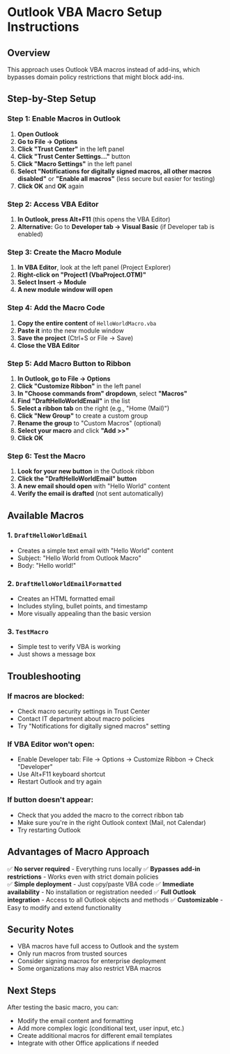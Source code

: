 # Outlook VBA Macro Setup Instructions

## Overview
This approach uses Outlook VBA macros instead of add-ins, which bypasses domain policy restrictions that might block add-ins.

## Step-by-Step Setup

### Step 1: Enable Macros in Outlook
1. **Open Outlook**
2. **Go to File → Options**
3. **Click "Trust Center"** in the left panel
4. **Click "Trust Center Settings..."** button
5. **Click "Macro Settings"** in the left panel
6. **Select "Notifications for digitally signed macros, all other macros disabled"** or **"Enable all macros"** (less secure but easier for testing)
7. **Click OK** and **OK** again

### Step 2: Access VBA Editor
1. **In Outlook, press Alt+F11** (this opens the VBA Editor)
2. **Alternative:** Go to **Developer tab → Visual Basic** (if Developer tab is enabled)

### Step 3: Create the Macro Module
1. **In VBA Editor**, look at the left panel (Project Explorer)
2. **Right-click on "Project1 (VbaProject.OTM)"**
3. **Select Insert → Module**
4. **A new module window will open**

### Step 4: Add the Macro Code
1. **Copy the entire content** of `HelloWorldMacro.vba`
2. **Paste it** into the new module window
3. **Save the project** (Ctrl+S or File → Save)
4. **Close the VBA Editor**

### Step 5: Add Macro Button to Ribbon
1. **In Outlook, go to File → Options**
2. **Click "Customize Ribbon"** in the left panel
3. **In "Choose commands from" dropdown**, select **"Macros"**
4. **Find "DraftHelloWorldEmail"** in the list
5. **Select a ribbon tab** on the right (e.g., "Home (Mail)")
6. **Click "New Group"** to create a custom group
7. **Rename the group** to "Custom Macros" (optional)
8. **Select your macro** and click **"Add >>"**
9. **Click OK**

### Step 6: Test the Macro
1. **Look for your new button** in the Outlook ribbon
2. **Click the "DraftHelloWorldEmail" button**
3. **A new email should open** with "Hello World" content
4. **Verify the email is drafted** (not sent automatically)

## Available Macros

### 1. `DraftHelloWorldEmail`
- Creates a simple text email with "Hello World" content
- Subject: "Hello World from Outlook Macro"
- Body: "Hello world!"

### 2. `DraftHelloWorldEmailFormatted`
- Creates an HTML formatted email
- Includes styling, bullet points, and timestamp
- More visually appealing than the basic version

### 3. `TestMacro`
- Simple test to verify VBA is working
- Just shows a message box

## Troubleshooting

### If macros are blocked:
- Check macro security settings in Trust Center
- Contact IT department about macro policies
- Try "Notifications for digitally signed macros" setting

### If VBA Editor won't open:
- Enable Developer tab: File → Options → Customize Ribbon → Check "Developer"
- Use Alt+F11 keyboard shortcut
- Restart Outlook and try again

### If button doesn't appear:
- Check that you added the macro to the correct ribbon tab
- Make sure you're in the right Outlook context (Mail, not Calendar)
- Try restarting Outlook

## Advantages of Macro Approach

✅ **No server required** - Everything runs locally
✅ **Bypasses add-in restrictions** - Works even with strict domain policies  
✅ **Simple deployment** - Just copy/paste VBA code
✅ **Immediate availability** - No installation or registration needed
✅ **Full Outlook integration** - Access to all Outlook objects and methods
✅ **Customizable** - Easy to modify and extend functionality

## Security Notes

- VBA macros have full access to Outlook and the system
- Only run macros from trusted sources
- Consider signing macros for enterprise deployment
- Some organizations may also restrict VBA macros

## Next Steps

After testing the basic macro, you can:
- Modify the email content and formatting
- Add more complex logic (conditional text, user input, etc.)
- Create additional macros for different email templates
- Integrate with other Office applications if needed
